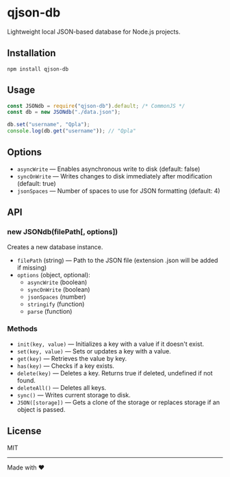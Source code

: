 # qjson-db

Lightweight local JSON-based database for Node.js projects.

## Installation

`npm install qjson-db`

## Usage

```js
const JSONdb = require("qjson-db").default; /* CommonJS */
const db = new JSONdb("./data.json");

db.set("username", "Qpla");
console.log(db.get("username")); // "Qpla"
```

## Options

- `asyncWrite` — Enables asynchronous write to disk (default: false)
- `syncOnWrite` — Writes changes to disk immediately after modification (default: true)
- `jsonSpaces` — Number of spaces to use for JSON formatting (default: 4)

## API

### new JSONdb(filePath[, options])

Creates a new database instance.

- `filePath` (string) — Path to the JSON file (extension .json will be added if missing)
- `options` (object, optional):
  - `asyncWrite` (boolean)
  - `syncOnWrite` (boolean)
  - `jsonSpaces` (number)
  - `stringify` (function)
  - `parse` (function)

### Methods

- `init(key, value)` — Initializes a key with a value if it doesn't exist.
- `set(key, value)` — Sets or updates a key with a value.
- `get(key)` — Retrieves the value by key.
- `has(key)` — Checks if a key exists.
- `delete(key)` — Deletes a key. Returns true if deleted, undefined if not found.
- `deleteAll()` — Deletes all keys.
- `sync()` — Writes current storage to disk.
- `JSON([storage])` — Gets a clone of the storage or replaces storage if an object is passed.

## License

MIT

---

Made with ❤️
